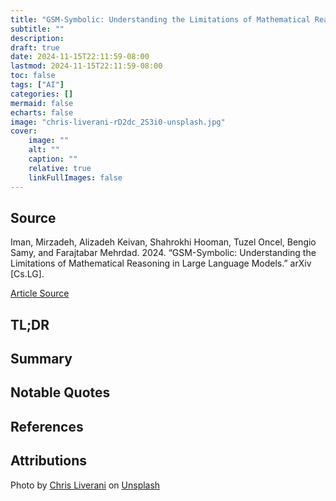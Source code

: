 ```yaml
---
title: "GSM-Symbolic: Understanding the Limitations of Mathematical Reasoning in Large Language Models"
subtitle: ""
description:
draft: true
date: 2024-11-15T22:11:59-08:00
lastmod: 2024-11-15T22:11:59-08:00
toc: false
tags: ["AI"]
categories: []
mermaid: false
echarts: false
image: "chris-liverani-rD2dc_2S3i0-unsplash.jpg"
cover:
    image: ""
    alt: ""
    caption: ""
    relative: true 
    linkFullImages: false
---
```


<!--more-->

## Source

Iman, Mirzadeh, Alizadeh Keivan, Shahrokhi Hooman, Tuzel Oncel, Bengio Samy, and Farajtabar Mehrdad. 2024. “GSM-Symbolic: Understanding the Limitations of Mathematical Reasoning in Large Language Models.” arXiv [Cs.LG].

[Article Source](http://arxiv.org/abs/2410.05229)

## TL;DR

## Summary

## Notable Quotes

## References

## Attributions

Photo by <a href="https://unsplash.com/@chrisliverani?utm_content=creditCopyText&utm_medium=referral&utm_source=unsplash">Chris Liverani</a> on <a href="https://unsplash.com/photos/red-pencil-on-top-of-mathematical-quiz-paper-rD2dc_2S3i0?utm_content=creditCopyText&utm_medium=referral&utm_source=unsplash">Unsplash</a>